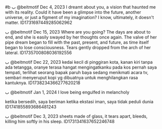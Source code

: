 #b
ب @beitmotif Dec 4, 2023
I dreamt about you, a vision that haunted me with its reality. Could it have been a glimpse into the future, another universe, or just a figment of my imagination? I know, ultimately, it doesn't matter.
ID1731697449285062962

ب @beitmotif Dec 15, 2023
Where are you going? The days are about to end, and she is easily swayed by her thoughts once again. The valve of her pipe dream began to fill with the past, present, and future, as time itself began to lose consciousness. Tears gently dropped from the arch of her lateral.
ID1735700808036192556

ب @beitmotif Dec 22, 2023
kedai kecil di pinggiran kota, kanan kiri tanpa ada tetangga, oranye terasa hangat mengingatkanku pada kos pernah saya tempati, terlihat seorang bapak paruh baya sedang menikmati acara tv, sembari menyeruput kopi yg dibuatnya untuk menghilangkan rasa kantuknya.
ID1738234366277620218

 ب @beitmotif Jan 1, 2024
I love being engulfed in melancholy

ketika bersedih, saya beriman
ketika ekstasi iman, saya tidak peduli dunia
ID1741855893686481243


ب @beitmotif Dec 3, 2023
sheets made of glass, it tears apart,  bleeds, killing him softly in his sleep.
ID1731341637652246748
